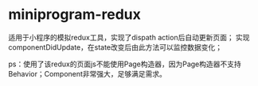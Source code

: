 # miniprogram-redux
适用于小程序的模拟redux工具，实现了dispath action后自动更新页面；
实现componentDidUpdate，在state改变后由此方法可以监控数据变化；

ps：使用了该redux的页面js不能使用Page构造器，因为Page构造器不支持Behavior；Component非常强大，足够满足需求。
